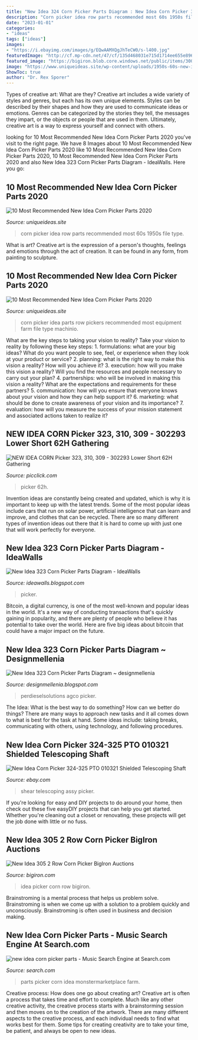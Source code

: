 ```yaml
---
title: "New Idea 324 Corn Picker Parts Diagram : New Idea Corn Picker 324-325 Pto 010321 Shielded Telescoping Shaft"
description: "Corn picker idea row parts recommended most 60s 1950s file type"
date: "2023-01-01"
categories:
- "ideas"
tags: ["ideas"]
images:
- "https://i.ebayimg.com/images/g/EQwAAMXQgJhTeCW0/s-l400.jpg"
featuredImage: "http://cf.mp-cdn.net/47/cf/135d468031e715d1714ee655e896.jpg"
featured_image: "https://bigiron.blob.core.windows.net/public/items/3001349722d6e71180c200155d746513/newidea3052rowcornpicker-30.jpg"
image: "https://www.uniqueideas.site/wp-content/uploads/1950s-60s-new-idea-one-row-corn-picker-youtube.jpg"
ShowToc: true
author: "Dr. Rex Sporer"
---
```



Types of creative art: What are they?
Creative art includes a wide variety of styles and genres, but each has its own unique elements. Styles can be described by their shapes and how they are used to communicate ideas or emotions. Genres can be categorized by the stories they tell, the messages they impart, or the objects or people that are used in them. Ultimately, creative art is a way to express yourself and connect with others.

	

		
looking for 10 Most Recommended New Idea Corn Picker Parts 2020 you've visit to the right page. We have 8 Images about 10 Most Recommended New Idea Corn Picker Parts 2020 like 10 Most Recommended New Idea Corn Picker Parts 2020, 10 Most Recommended New Idea Corn Picker Parts 2020 and also New Idea 323 Corn Picker Parts Diagram - IdeaWalls. Here you go:
		
    
## 10 Most Recommended New Idea Corn Picker Parts 2020

<img loading=lazy src="https://www.uniqueideas.site/wp-content/uploads/1950s-60s-new-idea-one-row-corn-picker-youtube.jpg" onerror="this.onerror=null;this.src='https://tse2.mm.bing.net/th?id=OIP.bmznZ2DTS3ctYTRDZ8tK6QHaEK&amp;pid=15.1';" alt="10 Most Recommended New Idea Corn Picker Parts 2020">

_Source: uniqueideas.site_

>corn picker idea row parts recommended most 60s 1950s file type. 

	

What is art?
Creative art is the expression of a person's thoughts, feelings and emotions through the act of creation. It can be found in any form, from painting to sculpture.

    
## 10 Most Recommended New Idea Corn Picker Parts 2020

<img loading=lazy src="https://www.uniqueideas.site/wp-content/uploads/new-idea-1-row-323-corn-picker-farm-equipment-1.jpg" onerror="this.onerror=null;this.src='https://tse3.mm.bing.net/th?id=OIP.rM2yMOkvwdoB01rc2-Wt4gHaFj&amp;pid=15.1';" alt="10 Most Recommended New Idea Corn Picker Parts 2020">

_Source: uniqueideas.site_

>corn picker idea parts row pickers recommended most equipment farm file type machinio. 

	

What are the key steps to taking your vision to reality?
Take your vision to reality by following these key steps: 1. formulations: what are your big ideas? What do you want people to see, feel, or experience when they look at your product or service? 2. planning: what is the right way to make this vision a reality? How will you achieve it? 3. execution: how will you make this vision a reality? Will you find the resources and people necessary to carry out your plan? 4. partnerships: who will be involved in making this vision a reality? What are the expectations and requirements for these partners? 5. communication: how will you ensure that everyone knows about your vision and how they can help support it? 6. marketing: what should be done to create awareness of your vision and its importance? 7. evaluation: how will you measure the success of your mission statement and associated actions taken to realize it?

    
## NEW IDEA CORN Picker 323, 310, 309 - 302293 Lower Short 62H Gathering

<img loading=lazy src="https://www.picclickimg.com/d/l400/pict/152439857588_/New-Idea-Corn-Picker-323-310-309.jpg" onerror="this.onerror=null;this.src='https://tse2.mm.bing.net/th?id=OIP.Ht8SMlAnq51hKYpZbEYCLgAAAA&amp;pid=15.1';" alt="NEW IDEA CORN Picker 323, 310, 309 - 302293 Lower Short 62H Gathering">

_Source: picclick.com_

>picker 62h. 

	

Invention ideas are constantly being created and updated, which is why it is important to keep up with the latest trends. Some of the most popular ideas include cars that run on solar power, artificial intelligence that can learn and improve, and clothes that can be recycled. There are so many different types of invention ideas out there that it is hard to come up with just one that will work perfectly for everyone.

    
## New Idea 323 Corn Picker Parts Diagram - IdeaWalls

<img loading=lazy src="https://staticp.lancasterfarminglocator.com/media/catalog/product/cache/1/thumbnail/800x600/9df78eab33525d08d6e5fb8d27136e95/W/I/WIN_20170918_13_30_02_Pro.jpg" onerror="this.onerror=null;this.src='https://tse4.mm.bing.net/th?id=OIP.DYZjHEl2s2RH21FH8xLmlAHaFj&amp;pid=15.1';" alt="New Idea 323 Corn Picker Parts Diagram - IdeaWalls">

_Source: ideawalls.blogspot.com_

>picker. 

	

Bitcoin, a digital currency, is one of the most well-known and popular ideas in the world. It's a new way of conducting transactions that's quickly gaining in popularity, and there are plenty of people who believe it has potential to take over the world. Here are five big ideas about bitcoin that could have a major impact on the future.

    
## New Idea 323 Corn Picker Parts Diagram ~ Designmellenia

<img loading=lazy src="https://perdieselsolutions.com/wp-content/uploads/2019/07/Agco-New-Idea-NA-Part-Books-Workshop-Service-Manuals.png?v=1598473883" onerror="this.onerror=null;this.src='https://tse4.mm.bing.net/th?id=OIP.fO0MzWONJdZc5DtJuP43vwHaEZ&amp;pid=15.1';" alt="New Idea 323 Corn Picker Parts Diagram ~ designmellenia">

_Source: designmellenia.blogspot.com_

>perdieselsolutions agco picker. 

	

The Idea: What is the best way to do something?
How can we better do things? There are many ways to approach new tasks and it all comes down to what is best for the task at hand. Some ideas include: taking breaks, communicating with others, using technology, and following procedures.

    
## New Idea Corn Picker 324-325 PTO 010321 Shielded Telescoping Shaft

<img loading=lazy src="https://i.ebayimg.com/images/g/EQwAAMXQgJhTeCW0/s-l400.jpg" onerror="this.onerror=null;this.src='https://tse3.mm.bing.net/th?id=OIP.eCjm0T2QLmjyoauy316DjQAAAA&amp;pid=15.1';" alt="New Idea Corn Picker 324-325 PTO 010321 Shielded Telescoping Shaft">

_Source: ebay.com_

>shear telescoping assy picker. 

	

If you're looking for easy and DIY projects to do around your home, then check out these five easyDIY projects that can help you get started. Whether you're cleaning out a closet or renovating, these projects will get the job done with little or no fuss.

    
## New Idea 305 2 Row Corn Picker BigIron Auctions

<img loading=lazy src="https://bigiron.blob.core.windows.net/public/items/3001349722d6e71180c200155d746513/newidea3052rowcornpicker-30.jpg" onerror="this.onerror=null;this.src='https://tse2.mm.bing.net/th?id=OIP.AH6OT9gXeD-Foq09_QVdZwHaFj&amp;pid=15.1';" alt="New Idea 305 2 Row Corn Picker BigIron Auctions">

_Source: bigiron.com_

>idea picker corn row bigiron. 

	

Brainstroming is a mental process that helps us problem solve. Brainstroming is when we come up with a solution to a problem quickly and unconsciously. Brainstroming is often used in business and decision making.

    
## New Idea Corn Picker Parts - Music Search Engine At Search.com

<img loading=lazy src="http://cf.mp-cdn.net/47/cf/135d468031e715d1714ee655e896.jpg" onerror="this.onerror=null;this.src='https://tse4.mm.bing.net/th?id=OIP.R88TXUaAMecV0XFO5lXolgHaJl&amp;pid=15.1';" alt="new idea corn picker parts - Music Search Engine at Search.com">

_Source: search.com_

>parts picker corn idea monstermarketplace farm. 

	

Creative process: How does one go about creating art?
Creative art is often a process that takes time and effort to complete. Much like any other creative activity, the creative process starts with a brainstorming session and then moves on to the creation of the artwork. There are many different aspects to the creative process, and each individual needs to find what works best for them. Some tips for creating creativity are to take your time, be patient, and always be open to new ideas.

